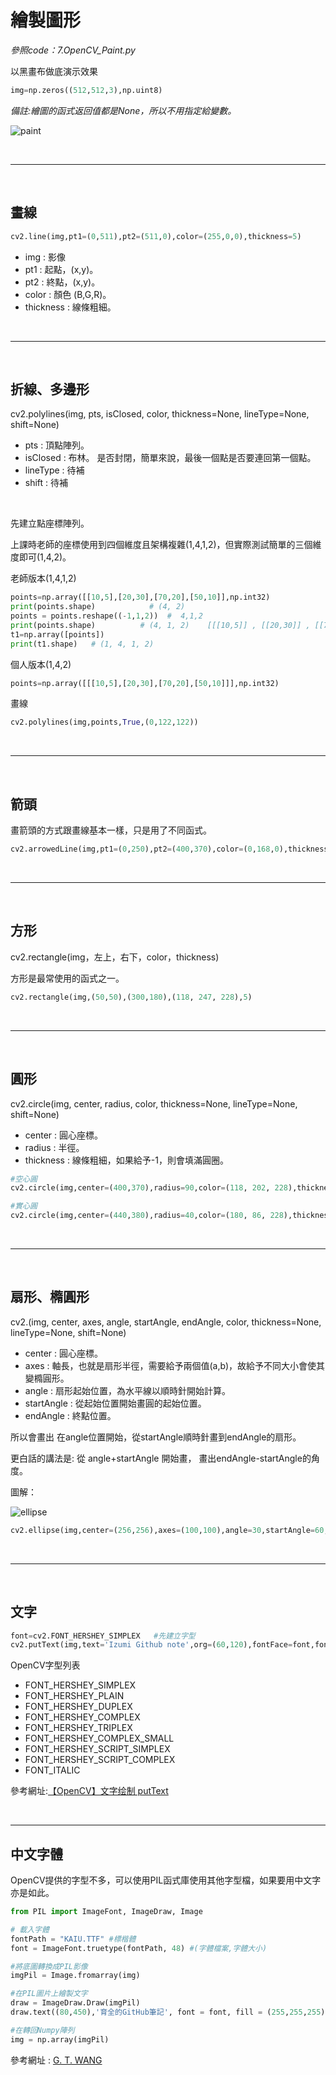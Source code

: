 # 繪製圖形


_參照code：7.OpenCV_Paint.py_


以黑畫布做底演示效果
```python
img=np.zeros((512,512,3),np.uint8)
```

_備註:繪圖的函式返回值都是None，所以不用指定給變數。_


![paint](IMG/paint.jpg)

<br/>

---

<br/>

## 畫線

```python
cv2.line(img,pt1=(0,511),pt2=(511,0),color=(255,0,0),thickness=5)
```
+ img : 影像
+ pt1 : 起點，(x,y)。
+ pt2 : 終點，(x,y)。
+ color : 顏色 (B,G,R)。
+ thickness : 線條粗細。

<br/>

---

<br/>

## 折線、多邊形

cv2.polylines(img, pts, isClosed, color, thickness=None, lineType=None, shift=None)

+ pts : 頂點陣列。
+ isClosed : 布林。 是否封閉，簡單來說，最後一個點是否要連回第一個點。
+ lineType : 待補
+ shift : 待補

<br/>

先建立點座標陣列。

上課時老師的座標使用到四個維度且架構複雜(1,4,1,2)，但實際測試簡單的三個維度即可(1,4,2)。

老師版本(1,4,1,2)

```python
points=np.array([[10,5],[20,30],[70,20],[50,10]],np.int32)
print(points.shape)            # (4, 2)
points = points.reshape((-1,1,2))  #  4,1,2
print(points.shape)          # (4, 1, 2)    [[[10,5]] , [[20,30]] , [[70,20]] , [[50,10]]]
t1=np.array([points])
print(t1.shape)   # (1, 4, 1, 2)
```

個人版本(1,4,2)

```python
points=np.array([[[10,5],[20,30],[70,20],[50,10]]],np.int32)
```


畫線
```python
cv2.polylines(img,points,True,(0,122,122))
```

<br/>

---

<br/>

## 箭頭

畫箭頭的方式跟畫線基本一樣，只是用了不同函式。

```python
cv2.arrowedLine(img,pt1=(0,250),pt2=(400,370),color=(0,168,0),thickness=4)
```
<br/>

---

<br/>

## 方形

cv2.rectangle(img，左上，右下，color，thickness)

方形是最常使用的函式之一。

```python
cv2.rectangle(img,(50,50),(300,180),(118, 247, 228),5)
```

<br/>

---

<br/>

## 圓形

cv2.circle(img, center, radius, color, thickness=None, lineType=None, shift=None)

+ center : 圓心座標。
+ radius : 半徑。
+ thickness : 線條粗細，如果給予-1，則會填滿圓圈。


```python
#空心圓
cv2.circle(img,center=(400,370),radius=90,color=(118, 202, 228),thickness=3)    #radius=圓圈大小

#實心圓
cv2.circle(img,center=(440,380),radius=40,color=(180, 86, 228),thickness=-1)    #thickness粗細度改成負號，就會填滿圓圈
```

<br/>

---

<br/>

## 扇形、橢圓形

cv2.(img, center, axes, angle, startAngle, endAngle, color, thickness=None, lineType=None, shift=None)

+ center : 圓心座標。
+ axes : 軸長，也就是扇形半徑，需要給予兩個值(a,b)，故給予不同大小會使其變橢圓形。
+ angle : 扇形起始位置，為水平線以順時針開始計算。
+ startAngle : 從起始位置開始畫圓的起始位置。
+ endAngle : 終點位置。

所以會畫出 在angle位置開始，從startAngle順時針畫到endAngle的扇形。

更白話的講法是:
從 angle+startAngle 開始畫， 畫出endAngle-startAngle的角度。


圖解：

![ellipse](IMG/ellipse.jpg)


```python 
cv2.ellipse(img,center=(256,256),axes=(100,100),angle=30,startAngle=60,endAngle=135,color=(136, 251, 228),thickness=-1)
```
<br/>

---

<br/>

## 文字

```python
font=cv2.FONT_HERSHEY_SIMPLEX   #先建立字型
cv2.putText(img,text='Izumi Github note',org=(60,120),fontFace=font,fontScale=1,color=(219, 186, 195),thickness=2)
```

OpenCV字型列表
+ FONT_HERSHEY_SIMPLEX
+ FONT_HERSHEY_PLAIN
+ FONT_HERSHEY_DUPLEX
+ FONT_HERSHEY_COMPLEX 
+ FONT_HERSHEY_TRIPLEX
+ FONT_HERSHEY_COMPLEX_SMALL
+ FONT_HERSHEY_SCRIPT_SIMPLEX
+ FONT_HERSHEY_SCRIPT_COMPLEX
+ FONT_ITALIC

參考網址:[【OpenCV】文字绘制 putText](https://blog.csdn.net/baishuo8/article/details/84108774)

<br/>

---


## 中文字體

OpenCV提供的字型不多，可以使用PIL函式庫使用其他字型檔，如果要用中文字亦是如此。


```python
from PIL import ImageFont, ImageDraw, Image

# 載入字體
fontPath = "KAIU.TTF" #標楷體
font = ImageFont.truetype(fontPath, 48) #(字體檔案,字體大小)

#將底圖轉換成PIL影像
imgPil = Image.fromarray(img)

#在PIL圖片上繪製文字
draw = ImageDraw.Draw(imgPil)
draw.text((80,450),'育全的GitHub筆記', font = font, fill = (255,255,255))

#在轉回Numpy陣列
img = np.array(imgPil)
```

參考網址 : [G. T. WANG](https://blog.gtwang.org/programming/opencv-drawing-functions-tutorial/)

<br/>